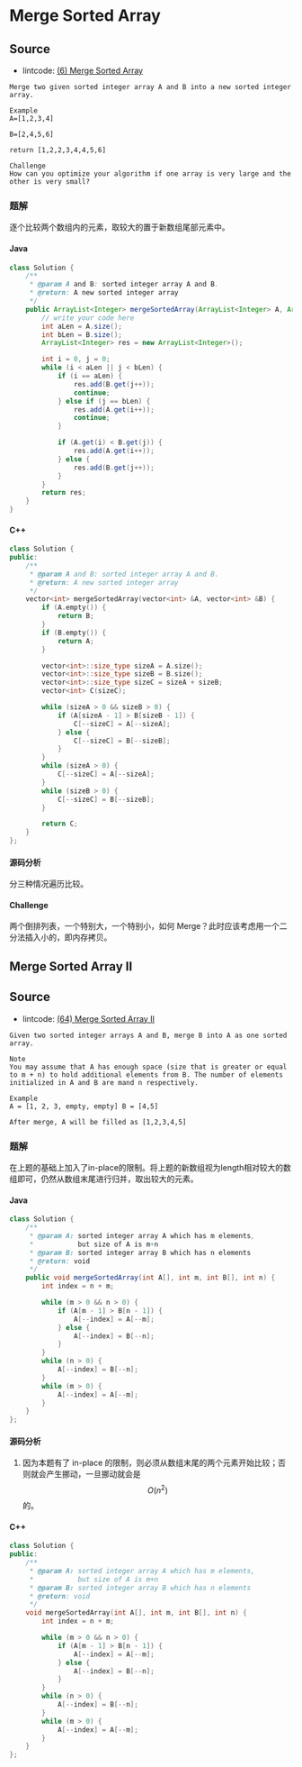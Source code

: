 # Merge Sorted Array

## Source

- lintcode: [(6) Merge Sorted Array](http://www.lintcode.com/en/problem/merge-sorted-array/)

```
Merge two given sorted integer array A and B into a new sorted integer array.

Example
A=[1,2,3,4]

B=[2,4,5,6]

return [1,2,2,3,4,4,5,6]

Challenge
How can you optimize your algorithm if one array is very large and the other is very small?
```

### 题解

逐个比较两个数组内的元素，取较大的置于新数组尾部元素中。

#### Java

```java
class Solution {
    /**
     * @param A and B: sorted integer array A and B.
     * @return: A new sorted integer array
     */
    public ArrayList<Integer> mergeSortedArray(ArrayList<Integer> A, ArrayList<Integer> B) {
        // write your code here
        int aLen = A.size();
        int bLen = B.size();
        ArrayList<Integer> res = new ArrayList<Integer>();

        int i = 0, j = 0;
        while (i < aLen || j < bLen) {
            if (i == aLen) {
                res.add(B.get(j++));
                continue;
            } else if (j == bLen) {
                res.add(A.get(i++));
                continue;
            }

            if (A.get(i) < B.get(j)) {
                res.add(A.get(i++));
            } else {
                res.add(B.get(j++));
            }
        }
        return res;
    }
}
```

#### C++

```c++
class Solution {
public:
    /**
     * @param A and B: sorted integer array A and B.
     * @return: A new sorted integer array
     */
    vector<int> mergeSortedArray(vector<int> &A, vector<int> &B) {
        if (A.empty()) {
            return B;
        }
        if (B.empty()) {
            return A;
        }

        vector<int>::size_type sizeA = A.size();
        vector<int>::size_type sizeB = B.size();
        vector<int>::size_type sizeC = sizeA + sizeB;
        vector<int> C(sizeC);

        while (sizeA > 0 && sizeB > 0) {
            if (A[sizeA - 1] > B[sizeB - 1]) {
                C[--sizeC] = A[--sizeA];
            } else {
                C[--sizeC] = B[--sizeB];
            }
        }
        while (sizeA > 0) {
            C[--sizeC] = A[--sizeA];
        }
        while (sizeB > 0) {
            C[--sizeC] = B[--sizeB];
        }

        return C;
    }
};
```

#### 源码分析

分三种情况遍历比较。

#### Challenge

两个倒排列表，一个特别大，一个特别小，如何 Merge？此时应该考虑用一个二分法插入小的，即内存拷贝。

## Merge Sorted Array II

## Source

- lintcode: [(64) Merge Sorted Array II](http://www.lintcode.com/en/problem/merge-sorted-array-ii/)

```
Given two sorted integer arrays A and B, merge B into A as one sorted array.

Note
You may assume that A has enough space (size that is greater or equal to m + n) to hold additional elements from B. The number of elements initialized in A and B are mand n respectively.

Example
A = [1, 2, 3, empty, empty] B = [4,5]

After merge, A will be filled as [1,2,3,4,5]
```

### 题解

在上题的基础上加入了in-place的限制。将上题的新数组视为length相对较大的数组即可，仍然从数组末尾进行归并，取出较大的元素。

#### Java
```java
class Solution {
    /**
     * @param A: sorted integer array A which has m elements,
     *           but size of A is m+n
     * @param B: sorted integer array B which has n elements
     * @return: void
     */
    public void mergeSortedArray(int A[], int m, int B[], int n) {
        int index = n + m;

        while (m > 0 && n > 0) {
            if (A[m - 1] > B[n - 1]) {
                A[--index] = A[--m];
            } else {
                A[--index] = B[--n];
            }
        }
        while (n > 0) {
            A[--index] = B[--n];
        }
        while (m > 0) {
            A[--index] = A[--m];
        }
    }
};
```
#### 源码分析

1. 因为本题有了 in-place 的限制，则必须从数组末尾的两个元素开始比较；否则就会产生挪动，一旦挪动就会是 $$O(n^2)$$ 的。

#### C++

```c++
class Solution {
public:
    /**
     * @param A: sorted integer array A which has m elements,
     *           but size of A is m+n
     * @param B: sorted integer array B which has n elements
     * @return: void
     */
    void mergeSortedArray(int A[], int m, int B[], int n) {
        int index = n + m;

        while (m > 0 && n > 0) {
            if (A[m - 1] > B[n - 1]) {
                A[--index] = A[--m];
            } else {
                A[--index] = B[--n];
            }
        }
        while (n > 0) {
            A[--index] = B[--n];
        }
        while (m > 0) {
            A[--index] = A[--m];
        }
    }
};
```

